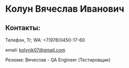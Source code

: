 # Колун Вячеслав Иванович
## Контакты:
Телефон, Тг, WA: +7(978)0450-17-60

email: kolynik07@gmail.com

Резюме: Вячеслав - QA Engineer (Тестировщик) 
